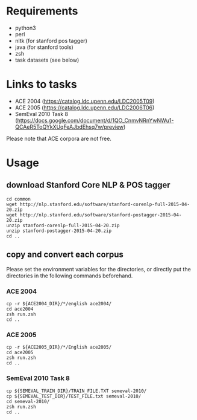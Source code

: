 # Requirements

* python3
* perl
* nltk (for stanford pos tagger)
* java (for stanford tools)
* zsh
* task datasets (see below)

# Links to tasks

* ACE 2004 (https://catalog.ldc.upenn.edu/LDC2005T09)
* ACE 2005 (https://catalog.ldc.upenn.edu/LDC2006T06)
* SemEval 2010 Task 8 (https://docs.google.com/document/d/1QO_CnmvNRnYwNWu1-QCAeR5ToQYkXUqFeAJbdEhsq7w/preview)

Please note that ACE corpora are not free.

# Usage

## download Stanford Core NLP & POS tagger

```
cd common
wget http://nlp.stanford.edu/software/stanford-corenlp-full-2015-04-20.zip
wget http://nlp.stanford.edu/software/stanford-postagger-2015-04-20.zip
unzip stanford-corenlp-full-2015-04-20.zip
unzip stanford-postagger-2015-04-20.zip
cd ..
```

## copy and convert each corpus 

Please set the environment variables for the directories, or directly put the directories in the following commands beforehand.

### ACE 2004

```
cp -r ${ACE2004_DIR}/*/english ace2004/
cd ace2004
zsh run.zsh
cd ..
```

### ACE 2005

```
cp -r ${ACE2005_DIR}/*/English ace2005/
cd ace2005
zsh run.zsh
cd ..
```

### SemEval 2010 Task 8

```
cp ${SEMEVAL_TRAIN_DIR}/TRAIN_FILE.TXT semeval-2010/
cp ${SEMEVAL_TEST_DIR}/TEST_FILE.txt semeval-2010/
cd semeval-2010/
zsh run.zsh
cd ..
```
